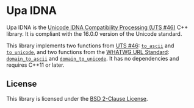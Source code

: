 # Upa IDNA

Upa IDNA is the [Unicode IDNA Compatibility Processing (UTS #46)](https://www.unicode.org/reports/tr46/) C++ library. It is compliant with the 16.0.0 version of the Unicode standard.

This library implements two functions from [UTS #46](https://www.unicode.org/reports/tr46/): [`to_ascii`](https://www.unicode.org/reports/tr46/#ToASCII) and [`to_unicode`](https://www.unicode.org/reports/tr46/#ToUnicode), and two functions from the [WHATWG URL Standard](https://url.spec.whatwg.org/): [`domain_to_ascii`](https://url.spec.whatwg.org/#concept-domain-to-ascii) and [`domain_to_unicode`](https://url.spec.whatwg.org/#concept-domain-to-unicode). It has no dependencies and requires C++11 or later.

## License

This library is licensed under the [BSD 2-Clause License](https://opensource.org/license/bsd-2-clause/).
